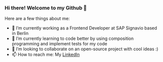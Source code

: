 ### Hi there! Welcome to my Github 👋

Here are a few things about me:

- 🔭 I’m currently working as a Frontend Developer at SAP Signavio based in Berlin
- 🌱 I’m currently learning to code better by using composition programming and implement tests for my code
- 👯 I’m looking to collaborate on an open-source project with cool ideas :)
- 📫 How to reach me: My [LinkedIn](https://www.linkedin.com/in/rima-augustine/)
